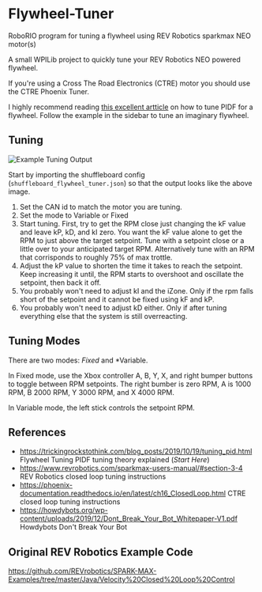 # Flywheel-Tuner
RoboRIO program for tuning a flywheel using REV Robotics sparkmax NEO motor(s)

A small WPILib project to quickly tune your REV Robotics NEO powered flywheel.

If you're using a Cross The Road Electronics (CTRE) motor you should use the CTRE Phoenix Tuner.

I highly recommend reading [this excellent artticle](https://trickingrockstothink.com/blog_posts/2019/10/19/tuning_pid.html) on how to tune PIDF for a flywheel. Follow the example in the sidebar to tune an imaginary flywheel.

## Tuning

![Example Tuning Output](https://raw.githubusercontent.com/FRC-Sonic-Squirrels/Flywheel-Tuner/main/TuningExample.png)

Start by importing the shuffleboard config (`shuffleboard_flywheel_tuner.json`) so that the output looks like the above image.

1. Set the CAN id to match the motor you are tuning.
2. Set the mode to Variable or Fixed
3. Start tuning. First, try to get the RPM close just changing the kF value and leave kP, kD, and kI zero. You want the kF value alone to get the RPM to just above the target setpoint. Tune with a setpoint close or a little over to your anticipated target RPM. Alternatively tune with an RPM that corrisponds to roughly 75% of max trottle.
4. Adjust the kP value to shorten the time it takes to reach the setpoint. Keep increasing it until, the RPM starts to overshoot and oscillate the setpoint, then back it off.
5. You probably won't need to adjust kI and the iZone. Only if the rpm falls short of the setpoint and it cannot be fixed using kF and kP.
6. You probably won't need to adjust kD either. Only if after tuning everything else that the system is still overreacting.

## Tuning Modes

There are two modes: *Fixed* and *Variable. 

In Fixed mode, use the Xbox controller A, B, Y, X, and right bumper buttons to toggle between RPM setpoints. The right bumber is zero RPM, A is 1000 RPM, B 2000 RPM, Y 3000 RPM, and X 4000 RPM.

In Variable mode, the left stick controls the setpoint RPM. 

## References

* <https://trickingrockstothink.com/blog_posts/2019/10/19/tuning_pid.html> Flywheel Tuning PIDF tuning theory explained (*Start Here*)
* <https://www.revrobotics.com/sparkmax-users-manual/#section-3-4> REV Robotics closed loop tuning instructions
* <https://phoenix-documentation.readthedocs.io/en/latest/ch16_ClosedLoop.html> CTRE closed loop tuning instructions
* <https://howdybots.org/wp-content/uploads/2019/12/Dont_Break_Your_Bot_Whitepaper-V1.pdf>  Howdybots Don't Break Your Bot

## Original REV Robotics Example Code

<https://github.com/REVrobotics/SPARK-MAX-Examples/tree/master/Java/Velocity%20Closed%20Loop%20Control>

